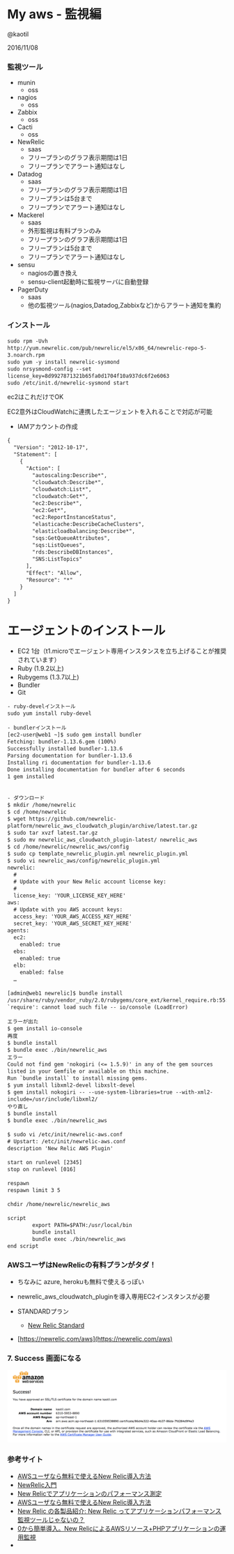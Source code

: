 # My aws - 監視編

@kaotil

2016/11/08



### 監視ツール

- munin
  - oss
- nagios
  - oss
- Zabbix
  - oss
- Cacti
  - oss
- NewRelic
  - saas
  - フリープランのグラフ表示期間は1日
  - フリープランでアラート通知はなし
- Datadog
  - saas
  - フリープランのグラフ表示期間は1日
  - フリープランは5台まで
  - フリープランでアラート通知はなし
- Mackerel
  - saas
  - 外形監視は有料プランのみ
  - フリープランのグラフ表示期間は1日
  - フリープランは5台まで
  - フリープランでアラート通知はなし
- sensu
  - nagiosの置き換え
  - sensu-client起動時に監視サーバに自動登録
- PagerDuty
  - saas
  - 他の監視ツール(nagios,Datadog,Zabbixなど)からアラート通知を集約



### インストール

```
sudo rpm -Uvh http://yum.newrelic.com/pub/newrelic/el5/x86_64/newrelic-repo-5-3.noarch.rpm
sudo yum -y install newrelic-sysmond
sudo nrsysmond-config --set license_key=8d9927871321b65fa0d1704f10a937dc6f2e6063
sudo /etc/init.d/newrelic-sysmond start
```
ec2はこれだけでOK

EC2意外はCloudWatchに連携したエージェントを入れることで対応が可能

- IAMアカウントの作成

```
{
  "Version": "2012-10-17",
  "Statement": [
    {
      "Action": [
        "autoscaling:Describe*",
        "cloudwatch:Describe*",
        "cloudwatch:List*",
        "cloudwatch:Get*",
        "ec2:Describe*",
        "ec2:Get*",
        "ec2:ReportInstanceStatus",
        "elasticache:DescribeCacheClusters",
        "elasticloadbalancing:Describe*",
        "sqs:GetQueueAttributes",
        "sqs:ListQueues",
        "rds:DescribeDBInstances",
        "SNS:ListTopics"
      ],
      "Effect": "Allow",
      "Resource": "*"
    }
  ]
}
```

# エージェントのインストール

- EC2 1台（t1.microでエージェント専用インスタンスを立ち上げることが推奨されています）
- Ruby (1.9.2以上)
- Rubygems (1.3.7以上)
- Bundler
- Git

```
- ruby-develインストール
sudo yum install ruby-devel

- bundlerインストール
[ec2-user@web1 ~]$ sudo gem install bundler
Fetching: bundler-1.13.6.gem (100%)
Successfully installed bundler-1.13.6
Parsing documentation for bundler-1.13.6
Installing ri documentation for bundler-1.13.6
Done installing documentation for bundler after 6 seconds
1 gem installed


- ダウンロード
$ mkdir /home/newrelic
$ cd /home/newrelic
$ wget https://github.com/newrelic-platform/newrelic_aws_cloudwatch_plugin/archive/latest.tar.gz
$ sudo tar xvzf latest.tar.gz
$ sudo mv newrelic_aws_cloudwatch_plugin-latest/ newrelic_aws
$ cd /home/newrelic/newrelic_aws/config 
$ sudo cp template_newrelic_plugin.yml newrelic_plugin.yml
$ sudo vi newrelic_aws/config/newrelic_plugin.yml
newrelic:
  #
  # Update with your New Relic account license key:
  #
  license_key: 'YOUR_LICENSE_KEY_HERE'
aws:
  # Update with you AWS account keys:
  access_key: 'YOUR_AWS_ACCESS_KEY_HERE'
  secret_key: 'YOUR_AWS_SECRET_KEY_HERE'
agents:
  ec2:
    enabled: true
  ebs:
    enabled: true
  elb:
    enabled: false
  …

[admin@web1 newrelic]$ bundle install
/usr/share/ruby/vendor_ruby/2.0/rubygems/core_ext/kernel_require.rb:55:in `require': cannot load such file -- io/console (LoadError)

エラーが出た
$ gem install io-console
再度
$ bundle install
$ bundle exec ./bin/newrelic_aws
エラー
Could not find gem 'nokogiri (<= 1.5.9)' in any of the gem sources listed in your Gemfile or available on this machine.
Run `bundle install` to install missing gems.
$ yum install libxml2-devel libxslt-devel
$ gem install nokogiri -- --use-system-libraries=true --with-xml2-include=/usr/include/libxml2/
やり直し
$ bundle install
$ bundle exec ./bin/newrelic_aws

$ sudo vi /etc/init/newrelic-aws.conf
# Upstart: /etc/init/newrelic-aws.conf
description 'New Relic AWS Plugin'

start on runlevel [2345]
stop on runlevel [016]

respawn
respawn limit 3 5

chdir /home/newrelic/newrelic_aws

script
        export PATH=$PATH:/usr/local/bin
        bundle install
        bundle exec ./bin/newrelic_aws
end script
```



### AWSユーザはNewRelicの有料プランがタダ！

- ちなみに azure, herokuも無料で使えるっぽい
- newrelic_aws_cloudwatch_pluginを導入専用EC2インスタンスが必要
- STANDARDプラン
  - [New Relic Standard](https://newrelic.com/partners/standard)

- [https://newrelic.com/aws](https://newrelic.com/aws)









### 7. Success 画面になる

![Success](/slides/img/0010/acm_success.png)<!-- .element: class="img_90" -->

###  参考サイト

- [AWSユーザなら無料で使えるNew Relic導入方法](http://qiita.com/kou/items/fcb75108e6e882fd12bb)
- [NewRelic入門](http://www.slideshare.net/yandod/new-relic-27319113)
- [New Relicでアプリケーションのパフォーマンス測定](http://dev.classmethod.jp/tool/newrelic/)
- [AWSユーザなら無料で使えるNew Relic導入方法](http://qiita.com/kou/items/fcb75108e6e882fd12bb)
- [New Relic の各製品紹介: New Relic ってアプリケーションパフォーマンス監視ツールじゃないの？](http://qiita.com/kumatronik/items/e2e09bd3708b00442d9b)
- [0から簡単導入。New RelicによるAWSリソース+PHPアプリケーションの運用監視](http://qiita.com/hayashier/items/b8601e8b4db902856039)
- []()

